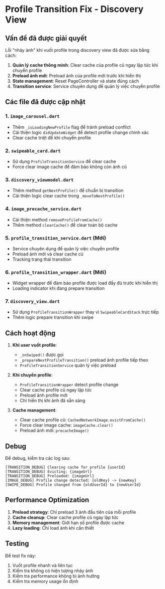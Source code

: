 # Profile Transition Fix - Discovery View

## Vấn đề đã được giải quyết

Lỗi "nhảy ảnh" khi vuốt profile trong discovery view đã được sửa bằng cách:

1. **Quản lý cache thông minh**: Clear cache của profile cũ ngay lập tức khi chuyển profile
2. **Preload ảnh mới**: Preload ảnh của profile mới trước khi hiển thị
3. **State management**: Reset PageController và state đúng cách
4. **Transition service**: Service chuyên dụng để quản lý việc chuyển profile

## Các file đã được cập nhật

### 1. `image_carousel.dart`

- Thêm `_isLoadingNewProfile` flag để tránh preload conflict
- Cải thiện logic `didUpdateWidget` để detect profile change chính xác
- Clear cache triệt để khi chuyển profile

### 2. `swipeable_card.dart`

- Sử dụng `ProfileTransitionService` để clear cache
- Force clear image cache để đảm bảo không còn ảnh cũ

### 3. `discovery_viewmodel.dart`

- Thêm method `getNextProfile()` để chuẩn bị transition
- Cải thiện logic clear cache trong `_moveToNextProfile()`

### 4. `image_precache_service.dart`

- Cải thiện method `removeProfileFromCache()`
- Thêm method `clearCache()` để clear toàn bộ cache

### 5. `profile_transition_service.dart` (Mới)

- Service chuyên dụng để quản lý việc chuyển profile
- Preload ảnh mới và clear cache cũ
- Tracking trạng thái transition

### 6. `profile_transition_wrapper.dart` (Mới)

- Widget wrapper để đảm bảo profile được load đầy đủ trước khi hiển thị
- Loading indicator khi đang prepare transition

### 7. `discovery_view.dart`

- Sử dụng `ProfileTransitionWrapper` thay vì `SwipeableCardStack` trực tiếp
- Thêm logic prepare transition khi swipe

## Cách hoạt động

1. **Khi user vuốt profile**:

   - `_onSwiped()` được gọi
   - `_prepareNextProfileTransition()` preload ảnh profile tiếp theo
   - `ProfileTransitionService` quản lý việc preload

2. **Khi chuyển profile**:

   - `ProfileTransitionWrapper` detect profile change
   - Clear cache profile cũ ngay lập tức
   - Preload ảnh profile mới
   - Chỉ hiển thị khi ảnh đã sẵn sàng

3. **Cache management**:
   - Clear cache profile cũ: `CachedNetworkImage.evictFromCache()`
   - Force clear image cache: `imageCache.clear()`
   - Preload ảnh mới: `precacheImage()`

## Debug

Để debug, kiểm tra các log sau:

```
[TRANSITION_DEBUG] Clearing cache for profile {userId}
[TRANSITION_DEBUG] Evicting: {imageUrl}
[TRANSITION_DEBUG] Preloaded: {imageUrl}
[IMAGE_DEBUG] Profile change detected: {oldKey} -> {newKey}
[SWIPE_DEBUG] Profile changed from {oldUserId} to {newUserId}
```

## Performance Optimization

1. **Preload strategy**: Chỉ preload 3 ảnh đầu tiên của mỗi profile
2. **Cache cleanup**: Clear cache profile cũ ngay lập tức
3. **Memory management**: Giới hạn số profile được cache
4. **Lazy loading**: Chỉ load ảnh khi cần thiết

## Testing

Để test fix này:

1. Vuốt profile nhanh và liên tục
2. Kiểm tra không có hiện tượng nhảy ảnh
3. Kiểm tra performance không bị ảnh hưởng
4. Kiểm tra memory usage ổn định
